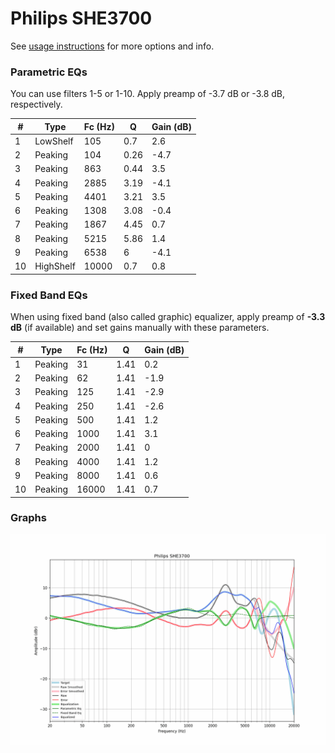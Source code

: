 # Philips SHE3700
See [usage instructions](https://github.com/jaakkopasanen/AutoEq#usage) for more options and info.

### Parametric EQs
You can use filters 1-5 or 1-10. Apply preamp of -3.7 dB or -3.8 dB, respectively.

|   # | Type      |   Fc (Hz) |    Q |   Gain (dB) |
|-----|-----------|-----------|------|-------------|
|   1 | LowShelf  |       105 | 0.7  |         2.6 |
|   2 | Peaking   |       104 | 0.26 |        -4.7 |
|   3 | Peaking   |       863 | 0.44 |         3.5 |
|   4 | Peaking   |      2885 | 3.19 |        -4.1 |
|   5 | Peaking   |      4401 | 3.21 |         3.5 |
|   6 | Peaking   |      1308 | 3.08 |        -0.4 |
|   7 | Peaking   |      1867 | 4.45 |         0.7 |
|   8 | Peaking   |      5215 | 5.86 |         1.4 |
|   9 | Peaking   |      6538 | 6    |        -4.1 |
|  10 | HighShelf |     10000 | 0.7  |         0.8 |

### Fixed Band EQs
When using fixed band (also called graphic) equalizer, apply preamp of **-3.3 dB** (if available) and set gains manually with these parameters.

|   # | Type    |   Fc (Hz) |    Q |   Gain (dB) |
|-----|---------|-----------|------|-------------|
|   1 | Peaking |        31 | 1.41 |         0.2 |
|   2 | Peaking |        62 | 1.41 |        -1.9 |
|   3 | Peaking |       125 | 1.41 |        -2.9 |
|   4 | Peaking |       250 | 1.41 |        -2.6 |
|   5 | Peaking |       500 | 1.41 |         1.2 |
|   6 | Peaking |      1000 | 1.41 |         3.1 |
|   7 | Peaking |      2000 | 1.41 |         0   |
|   8 | Peaking |      4000 | 1.41 |         1.2 |
|   9 | Peaking |      8000 | 1.41 |         0.6 |
|  10 | Peaking |     16000 | 1.41 |         0.7 |

### Graphs
![](./Philips%20SHE3700.png)
